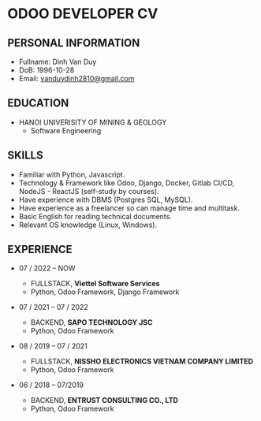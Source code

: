 # ODOO DEVELOPER CV

## PERSONAL INFORMATION

- Fullname: Dinh Van Duy
- DoB: 1996-10-28
- Email: vanduydinh2810@gmail.com

## EDUCATION
- HANOI UNIVERISITY OF MINING & GEOLOGY
    - Software Engineering

## SKILLS
- Familiar with Python, Javascript.
- Technology & Framework like Odoo, Django, Docker, Gitlab CI/CD, NodeJS - ReactJS (self-study by courses).
- Have experience with DBMS (Postgres SQL, MySQL).
- Have experience as a freelancer so can manage time and multitask.
- Basic English for reading technical documents.
- Relevant OS knowledge (Linux, Windows).

## EXPERIENCE

- 07 / 2022 – NOW
    - FULLSTACK, **Viettel Software Services**
    - Python, Odoo Framework, Django Framework

- 07 / 2021 – 07 / 2022
    - BACKEND, **SAPO TECHNOLOGY JSC**
    - Python, Odoo Framework

- 08 / 2019 – 07 / 2021
    - FULLSTACK, **NISSHO ELECTRONICS VIETNAM COMPANY LIMITED**
    - Python, Odoo Framework

- 06 / 2018 – 07/2019
    - BACKEND, **ENTRUST CONSULTING CO., LTD**
    - Python, Odoo Framework
